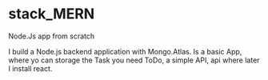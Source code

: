 # stack_MERN

Node.Js app from scratch

I build a Node.js backend application with Mongo.Atlas.
Is a basic App, where yo can storage the Task you need ToDo, a simple API, api where later I install react.


